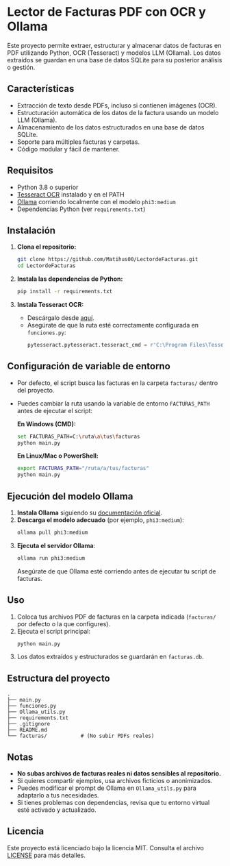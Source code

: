# Lector de Facturas PDF con OCR y Ollama

Este proyecto permite extraer, estructurar y almacenar datos de facturas en PDF utilizando Python, OCR (Tesseract) y modelos LLM (Ollama). Los datos extraídos se guardan en una base de datos SQLite para su posterior análisis o gestión.

## Características

- Extracción de texto desde PDFs, incluso si contienen imágenes (OCR).
- Estructuración automática de los datos de la factura usando un modelo LLM (Ollama).
- Almacenamiento de los datos estructurados en una base de datos SQLite.
- Soporte para múltiples facturas y carpetas.
- Código modular y fácil de mantener.

## Requisitos

- Python 3.8 o superior
- [Tesseract OCR](https://github.com/tesseract-ocr/tesseract) instalado y en el PATH
- [Ollama](https://ollama.com/) corriendo localmente con el modelo `phi3:medium`
- Dependencias Python (ver `requirements.txt`)

## Instalación

1. **Clona el repositorio:**
   ```sh
   git clone https://github.com/Matihus00/LectordeFacturas.git
   cd LectordeFacturas
   ```

2. **Instala las dependencias de Python:**
   ```sh
   pip install -r requirements.txt
   ```

3. **Instala Tesseract OCR:**
   - Descárgalo desde [aquí](https://github.com/tesseract-ocr/tesseract).
   - Asegúrate de que la ruta esté correctamente configurada en `funciones.py`:
     ```python
     pytesseract.pytesseract.tesseract_cmd = r'C:\Program Files\Tesseract-OCR\tesseract.exe'
     ```

## Configuración de variable de entorno

- Por defecto, el script busca las facturas en la carpeta `facturas/` dentro del proyecto.
- Puedes cambiar la ruta usando la variable de entorno `FACTURAS_PATH` antes de ejecutar el script:

  **En Windows (CMD):**
  ```sh
  set FACTURAS_PATH=C:\ruta\a\tus\facturas
  python main.py
  ```

  **En Linux/Mac o PowerShell:**
  ```sh
  export FACTURAS_PATH="/ruta/a/tus/facturas"
  python main.py
  ```

## Ejecución del modelo Ollama

1. **Instala Ollama** siguiendo su [documentación oficial](https://ollama.com/).
2. **Descarga el modelo adecuado** (por ejemplo, `phi3:medium`):
   ```sh
   ollama pull phi3:medium
   ```
3. **Ejecuta el servidor Ollama**:
   ```sh
   ollama run phi3:medium
   ```
   Asegúrate de que Ollama esté corriendo antes de ejecutar tu script de facturas.

## Uso

1. Coloca tus archivos PDF de facturas en la carpeta indicada (`facturas/` por defecto o la que configures).
2. Ejecuta el script principal:
   ```sh
   python main.py
   ```
3. Los datos extraídos y estructurados se guardarán en `facturas.db`.

## Estructura del proyecto

```
.
├── main.py
├── funciones.py
├── Ollama_utils.py
├── requirements.txt
├── .gitignore
├── README.md
└── facturas/           # (No subir PDFs reales)
```

## Notas

- **No subas archivos de facturas reales ni datos sensibles al repositorio.**
- Si quieres compartir ejemplos, usa archivos ficticios o anonimizados.
- Puedes modificar el prompt de Ollama en `Ollama_utils.py` para adaptarlo a tus necesidades.
- Si tienes problemas con dependencias, revisa que tu entorno virtual esté activado y actualizado.

## Licencia

Este proyecto está licenciado bajo la licencia MIT. Consulta el archivo [LICENSE](LICENSE) para más detalles.

